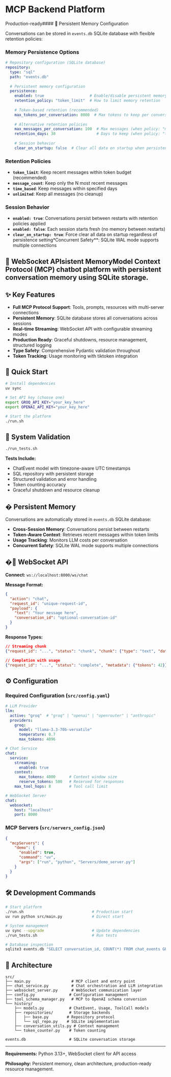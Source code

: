 # MCP Backend Platform

Production-ready#### 💾 Persistent Memory Configuration

Conversations can be stored in `events.db` SQLite database with flexible retention policies:

### Memory Persistence Options
```yaml
# Repository configuration (SQLite database)
repository:
  type: "sql"
  path: "events.db"
  
  # Persistent memory configuration
  persistence:
    enabled: true                    # Enable/disable persistent memory
    retention_policy: "token_limit"  # How to limit memory retention
    
    # Token-based retention (recommended)
    max_tokens_per_conversation: 8000  # Max tokens to keep per conversation
    
    # Alternative retention policies
    max_messages_per_conversation: 100  # Max messages (when policy: "message_count")
    retention_days: 30                  # Days to keep (when policy: "time_based")
    
    # Session behavior
    clear_on_startup: false  # Clear all data on startup when persistence disabled
```

### Retention Policies
- **`token_limit`**: Keep recent messages within token budget (recommended)
- **`message_count`**: Keep only the N most recent messages
- **`time_based`**: Keep messages within specified days
- **`unlimited`**: Keep all messages (no cleanup)

### Session Behavior
- **`enabled: true`**: Conversations persist between restarts with retention policies applied
- **`enabled: false`**: Each session starts fresh (no memory between restarts)
- **`clear_on_startup: true`**: Force clear all data on startup regardless of persistence setting*Concurrent Safety**: SQLite WAL mode supports multiple connections

## 📡 WebSocket APIsistent MemoryModel Context Protocol (MCP) chatbot platform with persistent conversation memory using SQLite storage.

## ✨ Key Features

- **Full MCP Protocol Support**: Tools, prompts, resources with multi-server connections
- **Persistent Memory**: SQLite database stores all conversations across sessions
- **Real-time Streaming**: WebSocket API with configurable streaming modes
- **Production Ready**: Graceful shutdowns, resource management, structured logging
- **Type Safety**: Comprehensive Pydantic validation throughout
- **Token Tracking**: Usage monitoring with tiktoken integration

## 🚀 Quick Start

```bash
# Install dependencies
uv sync

# Set API key (choose one)
export GROQ_API_KEY="your_key_here"
export OPENAI_API_KEY="your_key_here"

# Start the platform
./run.sh
```

## 🧪 System Validation

```bash
./run_tests.sh
```

**Tests Include:**
- ChatEvent model with timezone-aware UTC timestamps
- SQL repository with persistent storage
- Structured validation and error handling
- Token counting accuracy
- Graceful shutdown and resource cleanup

## � Persistent Memory

Conversations are automatically stored in `events.db` SQLite database:
- **Cross-Session Memory**: Conversations persist between restarts
- **Token-Aware Context**: Retrieves recent messages within token limits
- **Usage Tracking**: Monitors LLM costs per conversation
- **Concurrent Safety**: SQLite WAL mode supports multiple connections

## �📡 WebSocket API

**Connect:** `ws://localhost:8000/ws/chat`

**Message Format:**
```json
{
  "action": "chat",
  "request_id": "unique-request-id",
  "payload": {
    "text": "Your message here",
    "conversation_id": "optional-conversation-id"
  }
}
```

**Response Types:**
```json
// Streaming chunk
{"request_id": "...", "status": "chunk", "chunk": {"type": "text", "data": "..."}}

// Completion with usage
{"request_id": "...", "status": "complete", "metadata": {"tokens": 42}}
```

## ⚙️ Configuration

### Required Configuration (`src/config.yaml`)

```yaml
# LLM Provider
llm:
  active: "groq"  # "groq" | "openai" | "openrouter" | "anthropic"
  providers:
    groq:
      model: "llama-3.3-70b-versatile"
      temperature: 0.7
      max_tokens: 4096

# Chat Service
chat:
  service:
    streaming:
      enabled: true
    context:
      max_tokens: 4000      # Context window size
      reserve_tokens: 500   # Reserved for responses
    max_tool_hops: 8        # Tool call limit

# WebSocket Server
chat:
  websocket:
    host: "localhost"
    port: 8000
```

### MCP Servers (`src/servers_config.json`)
```json
{
  "mcpServers": {
    "demo": {
      "enabled": true,
      "command": "uv",
      "args": ["run", "python", "Servers/demo_server.py"]
    }
  }
}
```

## 🛠️ Development Commands

```bash
# Start platform
./run.sh                              # Production start
uv run python src/main.py             # Direct start

# System management
uv sync --upgrade                     # Update dependencies
./run_tests.sh                        # Run tests

# Database inspection
sqlite3 events.db "SELECT conversation_id, COUNT(*) FROM chat_events GROUP BY conversation_id;"
```

## 📁 Architecture

```
src/
├── main.py                  # MCP client and entry point
├── chat_service.py          # Chat orchestration and LLM integration
├── websocket_server.py      # WebSocket communication layer
├── config.py               # Configuration management
├── tool_schema_manager.py   # MCP to OpenAI schema conversion
└── history/
    ├── models.py           # ChatEvent, Usage, ToolCall models
    ├── repositories/       # Storage backends
    │   ├── base.py        # Repository protocol
    │   └── sql_repo.py    # SQLite implementation
    ├── conversation_utils.py # Context management
    └── token_counter.py    # Token counting

events.db                   # SQLite conversation storage
```

---

**Requirements:** Python 3.13+, WebSocket client for API access

**Philosophy:** Persistent memory, clean architecture, production-ready resource management.

